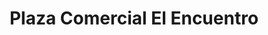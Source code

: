 ---
title: "Plaza Comercial El Encuentro"
url: /san-marcos/plaza-comercial-el-encuentro/
shop: centro comercial
---